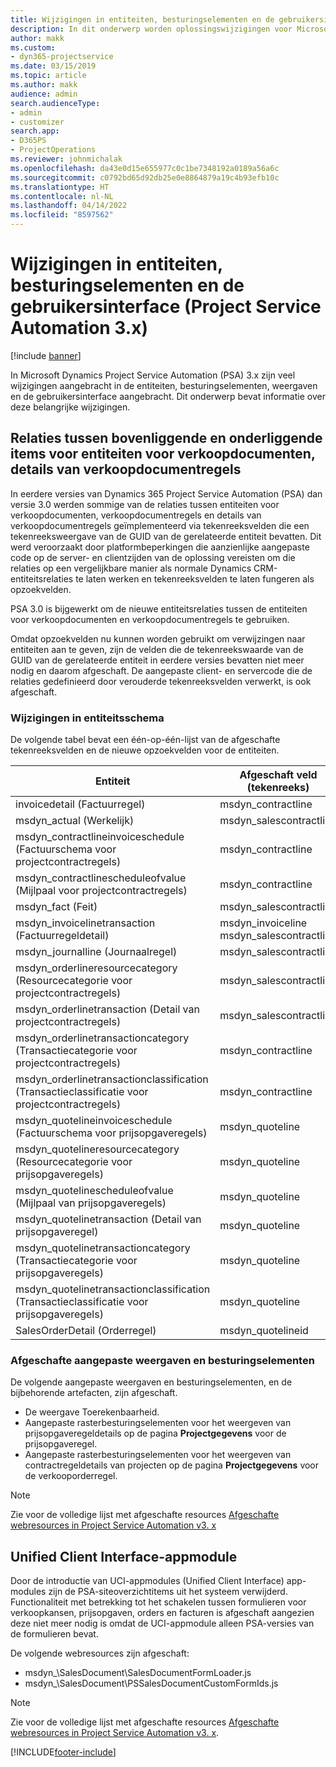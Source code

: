 ```yaml
---
title: Wijzigingen in entiteiten, besturingselementen en de gebruikersinterface (Project Service Automation 3.x)
description: In dit onderwerp worden oplossingswijzigingen voor Microsoft Dynamics Project Service Automation 3.x beschreven.
author: makk
ms.custom:
- dyn365-projectservice
ms.date: 03/15/2019
ms.topic: article
ms.author: makk
audience: admin
search.audienceType:
- admin
- customizer
search.app:
- D365PS
- ProjectOperations
ms.reviewer: johnmichalak
ms.openlocfilehash: da43e0d15e655977c0c1be7348192a0189a56a6c
ms.sourcegitcommit: c0792bd65d92db25e0e8864879a19c4b93efb10c
ms.translationtype: HT
ms.contentlocale: nl-NL
ms.lasthandoff: 04/14/2022
ms.locfileid: "8597562"
---
```

# <a name="entity-control-and-user-interface-changes-project-service-automation-3x"></a>Wijzigingen in entiteiten, besturingselementen en de gebruikersinterface (Project Service Automation 3.x)

[!include [banner](../../includes/psa-now-project-operations.md)]


In Microsoft Dynamics Project Service Automation (PSA) 3.x zijn veel wijzigingen aangebracht in de entiteiten, besturingselementen, weergaven en de gebruikersinterface aangebracht. Dit onderwerp bevat informatie over deze belangrijke wijzigingen.

## <a name="parent-child-relationships-for-sales-document-sales-document-line-sales-document-line-detail-entities"></a>Relaties tussen bovenliggende en onderliggende items voor entiteiten voor verkoopdocumenten, details van verkoopdocumentregels
In eerdere versies van Dynamics 365 Project Service Automation (PSA) dan versie 3.0 werden sommige van de relaties tussen entiteiten voor verkoopdocumenten, verkoopdocumentregels en details van verkoopdocumentregels geïmplementeerd via tekenreeksvelden die een tekenreeksweergave van de GUID van de gerelateerde entiteit bevatten. Dit werd veroorzaakt door platformbeperkingen die aanzienlijke aangepaste code op de server- en clientzijden van de oplossing vereisten om die relaties op een vergelijkbare manier als normale Dynamics CRM-entiteitsrelaties te laten werken en tekenreeksvelden te laten fungeren als opzoekvelden.

PSA 3.0 is bijgewerkt om de nieuwe entiteitsrelaties tussen de entiteiten voor verkoopdocumenten en verkoopdocumentregels te gebruiken.

Omdat opzoekvelden nu kunnen worden gebruikt om verwijzingen naar entiteiten aan te geven, zijn de velden die de tekenreekswaarde van de GUID van de gerelateerde entiteit in eerdere versies bevatten niet meer nodig en daarom afgeschaft. De aangepaste client- en servercode die de relaties gedefinieerd door verouderde tekenreeksvelden verwerkt, is ook afgeschaft.

### <a name="entity-schema-changes"></a>Wijzigingen in entiteitsschema
De volgende tabel bevat een één-op-één-lijst van de afgeschafte tekenreeksvelden en de nieuwe opzoekvelden voor de entiteiten. 

 Entiteit |   Afgeschaft veld (tekenreeks) | Nieuw veld (opzoeken)
--- | --- | ---
invoicedetail (Factuurregel) |  msdyn_contractline |    msdyn_contractlineid
msdyn_actual (Werkelijk) | msdyn_salescontractline |   msdyn_salescontractlineid
msdyn_contractlineinvoiceschedule (Factuurschema voor projectcontractregels) |    msdyn_contractline |    msdyn_contractlineid
msdyn_contractlinescheduleofvalue (Mijlpaal voor projectcontractregels) |   msdyn_contractline |    msdyn_contractlineid
msdyn_fact (Feit) | msdyn_salescontractline |   msdyn_salescontractlineid
msdyn_invoicelinetransaction (Factuurregeldetail) | msdyn_invoiceline <br> msdyn_salescontractline | msdyn_invoicelineid <br> msdyn_salescontractlineid
msdyn_journalline (Journaalregel) |  msdyn_salescontractline |   msdyn_salescontractlineid
msdyn_orderlineresourcecategory (Resourcecategorie voor projectcontractregels) | msdyn_salescontractline |   msdyn_contractlineid
msdyn_orderlinetransaction (Detail van projectcontractregels) | msdyn_salescontractline |   msdyn_salescontractlineid
msdyn_orderlinetransactioncategory (Transactiecategorie voor projectcontractregels) |   msdyn_contractline |    msdyn_contractlineid
msdyn_orderlinetransactionclassification (Transactieclassificatie voor projectcontractregels) |   msdyn_contractline |    msdyn_contractlineid
msdyn_quotelineinvoiceschedule (Factuurschema voor prijsopgaveregels) |  msdyn_quoteline |   msdyn_quotelineid
msdyn_quotelineresourcecategory (Resourcecategorie voor prijsopgaveregels) |    msdyn_quoteline |   msdyn_quotelineid
msdyn_quotelinescheduleofvalue (Mijlpaal van prijsopgaveregels) | msdyn_quoteline |   msdyn_quotelineid
msdyn_quotelinetransaction (Detail van prijsopgaveregel) |    msdyn_quoteline |   msdyn_quotelineid
msdyn_quotelinetransactioncategory (Transactiecategorie voor prijsopgaveregels) |  msdyn_quoteline |   msdyn_quotelineid
msdyn_quotelinetransactionclassification (Transactieclassificatie voor prijsopgaveregels) |  msdyn_quoteline |   msdyn_quotelineid
SalesOrderDetail (Orderregel) | msdyn_quotelineid | msdyn_quoteline 

### <a name="deprecated-custom-views-and-controls"></a>Afgeschafte aangepaste weergaven en besturingselementen
De volgende aangepaste weergaven en besturingselementen, en de bijbehorende artefacten, zijn afgeschaft.

- De weergave Toerekenbaarheid.
- Aangepaste rasterbesturingselementen voor het weergeven van prijsopgaveregeldetails op de pagina **Projectgegevens** voor de prijsopgaveregel.
- Aangepaste rasterbesturingselementen voor het weergeven van contractregeldetails van projecten op de pagina **Projectgegevens** voor de verkooporderregel.

> [!NOTE]
> Zie voor de volledige lijst met afgeschafte resources [Afgeschafte webresources in Project Service Automation v3. x](../developer-guides/web-resources-deprecated-v3.x.md)

## <a name="unified-client-interface-app-module"></a>Unified Client Interface-appmodule
Door de introductie van UCI-appmodules (Unified Client Interface) app-modules zijn de PSA-siteoverzichtitems uit het systeem verwijderd.  
Functionaliteit met betrekking tot het schakelen tussen formulieren voor verkoopkansen, prijsopgaven, orders en facturen is afgeschaft aangezien deze niet meer nodig is omdat de UCI-appmodule alleen PSA-versies van de formulieren bevat.  

De volgende webresources zijn afgeschaft:

- msdyn_\SalesDocument\SalesDocumentFormLoader.js
- msdyn_\SalesDocument\PSSalesDocumentCustomFormIds.js

> [!NOTE]
> Zie voor de volledige lijst met afgeschafte resources [Afgeschafte webresources in Project Service Automation v3. x](../developer-guides/web-resources-deprecated-v3.x.md).




[!INCLUDE[footer-include](../../includes/footer-banner.md)]
